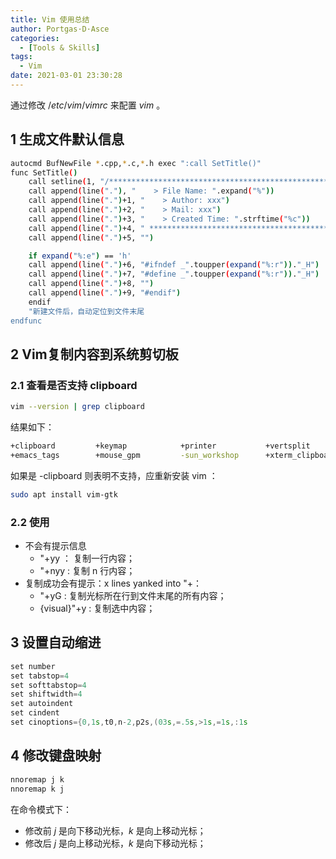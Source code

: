 ```yaml
---
title: Vim 使用总结
author: Portgas·D·Asce
categories:
  - [Tools & Skills]
tags:
  - Vim
date: 2021-03-01 23:30:28
---
```

通过修改 $/etc/vim/vimrc$ 来配置 $vim$ 。

## 1 生成文件默认信息
```bash
autocmd BufNewFile *.cpp,*.c,*.h exec ":call SetTitle()"
func SetTitle() 
    call setline(1, "/*************************************************************************") 
    call append(line("."), "    > File Name: ".expand("%")) 
    call append(line(".")+1, "    > Author: xxx") 
    call append(line(".")+2, "    > Mail: xxx") 
    call append(line(".")+3, "    > Created Time: ".strftime("%c")) 
    call append(line(".")+4, " ************************************************************************/") 
    call append(line(".")+5, "")

    if expand("%:e") == 'h'
 	call append(line(".")+6, "#ifndef _".toupper(expand("%:r"))."_H")
 	call append(line(".")+7, "#define _".toupper(expand("%:r"))."_H")
	call append(line(".")+8, "")
 	call append(line(".")+9, "#endif")
    endif
    "新建文件后，自动定位到文件末尾
endfunc 
```

## 2 Vim复制内容到系统剪切板
### 2.1 查看是否支持 clipboard
```bash
vim --version | grep clipboard
```
结果如下：
```bash
+clipboard         +keymap            +printer           +vertsplit
+emacs_tags        +mouse_gpm         -sun_workshop      +xterm_clipboard
```

如果是 -clipboard 则表明不支持，应重新安装 vim ：
```bash
sudo apt install vim-gtk
```
### 2.2 使用
- 不会有提示信息
  - "+yy ： 复制一行内容；
  - "+nyy : 复制 n 行内容；
- 复制成功会有提示：x lines yanked into "+：
  - "+yG : 复制光标所在行到文件末尾的所有内容；
  - {visual}"+y : 复制选中内容；

## 3 设置自动缩进
```cpp
set number
set tabstop=4
set softtabstop=4
set shiftwidth=4
set autoindent
set cindent
set cinoptions={0,1s,t0,n-2,p2s,(03s,=.5s,>1s,=1s,:1s
```

## 4 修改键盘映射
```bash
nnoremap j k
nnoremap k j
```
在命令模式下：
- 修改前 $j$ 是向下移动光标，$k$ 是向上移动光标；
- 修改后 $j$ 是向上移动光标，$k$ 是向下移动光标；
